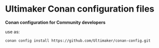 # Ultimaker Conan configuration files

**Conan configuration for Community developers**

use as:
```
conan config install https://github.com/Ultimaker/conan-config.git
```



